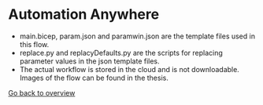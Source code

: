 # Automation Anywhere

- main.bicep, param.json and paramwin.json are the template files used in this flow.
- replace.py and replacyDefaults.py are the scripts for replacing parameter values in the json template files.
- The actual workflow is stored in the cloud and is not downloadable. Images of the flow can be found in the thesis.

[Go back to overview](../README.md)